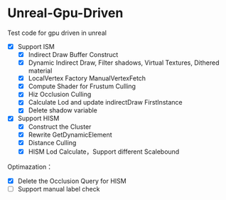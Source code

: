 # Unreal-Gpu-Driven
Test code for gpu driven in unreal

- [x] Support ISM
  - [x] Indirect Draw Buffer Construct
  - [x] Dynamic Indirect Draw, Filter shadows, Virtual Textures, Dithered material
  - [x] LocalVertex Factory ManualVertexFetch
  - [x] Compute Shader for Frustum Culling
  - [x] Hiz Occlusion Culling
  - [x] Calculate Lod and update indirectDraw FirstInstance
  - [x] Delete shadow variable
- [x] Support HISM
  - [x] Construct the Cluster
  - [x] Rewrite GetDynamicElement
  - [x] Distance Culling
  - [x] HISM Lod Calculate，Support different Scalebound

Optimazation：

- [x] Delete the Occlusion Query for HISM
- [ ] Support manual label check